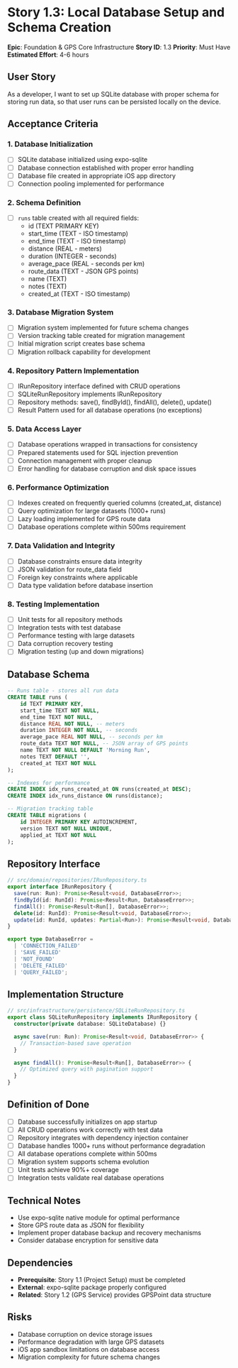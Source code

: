 # Story 1.3: Local Database Setup and Schema Creation

**Epic**: Foundation & GPS Core Infrastructure
**Story ID**: 1.3
**Priority**: Must Have
**Estimated Effort**: 4-6 hours

## User Story

As a developer,
I want to set up SQLite database with proper schema for storing run data,
so that user runs can be persisted locally on the device.

## Acceptance Criteria

### 1. Database Initialization
- [ ] SQLite database initialized using expo-sqlite
- [ ] Database connection established with proper error handling
- [ ] Database file created in appropriate iOS app directory
- [ ] Connection pooling implemented for performance

### 2. Schema Definition
- [ ] `runs` table created with all required fields:
  - id (TEXT PRIMARY KEY)
  - start_time (TEXT - ISO timestamp)
  - end_time (TEXT - ISO timestamp)
  - distance (REAL - meters)
  - duration (INTEGER - seconds)
  - average_pace (REAL - seconds per km)
  - route_data (TEXT - JSON GPS points)
  - name (TEXT)
  - notes (TEXT)
  - created_at (TEXT - ISO timestamp)

### 3. Database Migration System
- [ ] Migration system implemented for future schema changes
- [ ] Version tracking table created for migration management
- [ ] Initial migration script creates base schema
- [ ] Migration rollback capability for development

### 4. Repository Pattern Implementation
- [ ] IRunRepository interface defined with CRUD operations
- [ ] SQLiteRunRepository implements IRunRepository
- [ ] Repository methods: save(), findById(), findAll(), delete(), update()
- [ ] Result Pattern used for all database operations (no exceptions)

### 5. Data Access Layer
- [ ] Database operations wrapped in transactions for consistency
- [ ] Prepared statements used for SQL injection prevention
- [ ] Connection management with proper cleanup
- [ ] Error handling for database corruption and disk space issues

### 6. Performance Optimization
- [ ] Indexes created on frequently queried columns (created_at, distance)
- [ ] Query optimization for large datasets (1000+ runs)
- [ ] Lazy loading implemented for GPS route data
- [ ] Database operations complete within 500ms requirement

### 7. Data Validation and Integrity
- [ ] Database constraints ensure data integrity
- [ ] JSON validation for route_data field
- [ ] Foreign key constraints where applicable
- [ ] Data type validation before database insertion

### 8. Testing Implementation
- [ ] Unit tests for all repository methods
- [ ] Integration tests with test database
- [ ] Performance testing with large datasets
- [ ] Data corruption recovery testing
- [ ] Migration testing (up and down migrations)

## Database Schema

```sql
-- Runs table - stores all run data
CREATE TABLE runs (
    id TEXT PRIMARY KEY,
    start_time TEXT NOT NULL,
    end_time TEXT NOT NULL,
    distance REAL NOT NULL, -- meters
    duration INTEGER NOT NULL, -- seconds
    average_pace REAL NOT NULL, -- seconds per km
    route_data TEXT NOT NULL, -- JSON array of GPS points
    name TEXT NOT NULL DEFAULT 'Morning Run',
    notes TEXT DEFAULT '',
    created_at TEXT NOT NULL
);

-- Indexes for performance
CREATE INDEX idx_runs_created_at ON runs(created_at DESC);
CREATE INDEX idx_runs_distance ON runs(distance);

-- Migration tracking table
CREATE TABLE migrations (
    id INTEGER PRIMARY KEY AUTOINCREMENT,
    version TEXT NOT NULL UNIQUE,
    applied_at TEXT NOT NULL
);
```

## Repository Interface

```typescript
// src/domain/repositories/IRunRepository.ts
export interface IRunRepository {
  save(run: Run): Promise<Result<void, DatabaseError>>;
  findById(id: RunId): Promise<Result<Run, DatabaseError>>;
  findAll(): Promise<Result<Run[], DatabaseError>>;
  delete(id: RunId): Promise<Result<void, DatabaseError>>;
  update(id: RunId, updates: Partial<Run>): Promise<Result<void, DatabaseError>>;
}

export type DatabaseError =
  | 'CONNECTION_FAILED'
  | 'SAVE_FAILED'
  | 'NOT_FOUND'
  | 'DELETE_FAILED'
  | 'QUERY_FAILED';
```

## Implementation Structure

```typescript
// src/infrastructure/persistence/SQLiteRunRepository.ts
export class SQLiteRunRepository implements IRunRepository {
  constructor(private database: SQLiteDatabase) {}

  async save(run: Run): Promise<Result<void, DatabaseError>> {
    // Transaction-based save operation
  }

  async findAll(): Promise<Result<Run[], DatabaseError>> {
    // Optimized query with pagination support
  }
}
```

## Definition of Done

- [ ] Database successfully initializes on app startup
- [ ] All CRUD operations work correctly with test data
- [ ] Repository integrates with dependency injection container
- [ ] Database handles 1000+ runs without performance degradation
- [ ] All database operations complete within 500ms
- [ ] Migration system supports schema evolution
- [ ] Unit tests achieve 90%+ coverage
- [ ] Integration tests validate real database operations

## Technical Notes

- Use expo-sqlite native module for optimal performance
- Store GPS route data as JSON for flexibility
- Implement proper database backup and recovery mechanisms
- Consider database encryption for sensitive data

## Dependencies

- **Prerequisite**: Story 1.1 (Project Setup) must be completed
- **External**: expo-sqlite package properly configured
- **Related**: Story 1.2 (GPS Service) provides GPSPoint data structure

## Risks

- Database corruption on device storage issues
- Performance degradation with large GPS datasets
- iOS app sandbox limitations on database access
- Migration complexity for future schema changes